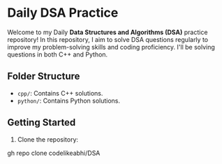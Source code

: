 # Daily DSA Practice

Welcome to my Daily **Data Structures and Algorithms (DSA)** practice repository! In this repository, I aim to solve DSA questions regularly to improve my problem-solving skills and coding proficiency. I'll be solving questions in both C++ and Python.

## Folder Structure

- `cpp/`: Contains C++ solutions.
- `python/`: Contains Python solutions.


## Getting Started

1. Clone the repository:

  gh repo clone codelikeabhi/DSA
